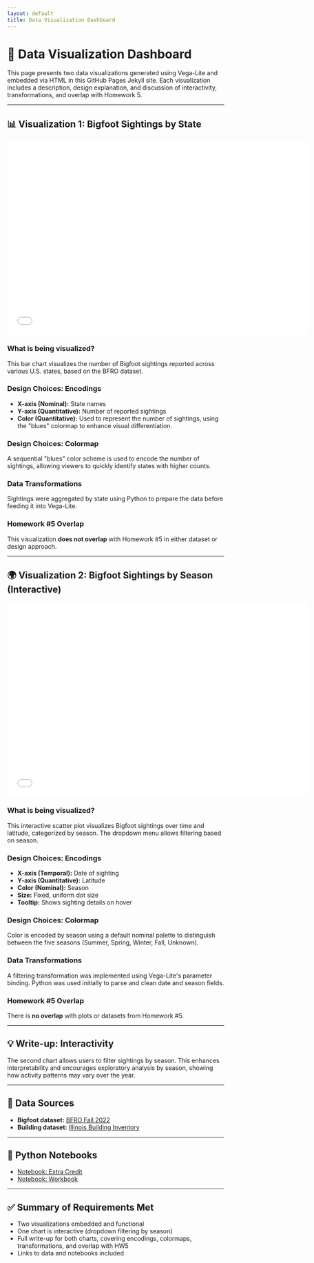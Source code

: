 ```yaml
---
layout: default
title: Data Visualization Dashboard
---
```


# 🧭 Data Visualization Dashboard

This page presents two data visualizations generated using Vega-Lite and embedded via HTML in this GitHub Pages Jekyll site. Each visualization includes a description, design explanation, and discussion of interactivity, transformations, and overlap with Homework 5.

---

## 📊 Visualization 1: Bigfoot Sightings by State
<iframe src="assests/bigfoot_state_counts.html" width="700" height="450" style="border:none;"></iframe>

### What is being visualized?
This bar chart visualizes the number of Bigfoot sightings reported across various U.S. states, based on the BFRO dataset.

### Design Choices: Encodings
- **X-axis (Nominal):** State names  
- **Y-axis (Quantitative):** Number of reported sightings  
- **Color (Quantitative):** Used to represent the number of sightings, using the "blues" colormap to enhance visual differentiation.

### Design Choices: Colormap
A sequential "blues" color scheme is used to encode the number of sightings, allowing viewers to quickly identify states with higher counts.

### Data Transformations
Sightings were aggregated by state using Python to prepare the data before feeding it into Vega-Lite.

### Homework #5 Overlap
This visualization **does not overlap** with Homework #5 in either dataset or design approach.

---

## 🌍 Visualization 2: Bigfoot Sightings by Season (Interactive)
<iframe src="assests/bigfoot_season_time.html" width="700" height="450" style="border:none;"></iframe>

### What is being visualized?
This interactive scatter plot visualizes Bigfoot sightings over time and latitude, categorized by season. The dropdown menu allows filtering based on season.

### Design Choices: Encodings
- **X-axis (Temporal):** Date of sighting  
- **Y-axis (Quantitative):** Latitude  
- **Color (Nominal):** Season  
- **Size:** Fixed, uniform dot size  
- **Tooltip:** Shows sighting details on hover

### Design Choices: Colormap
Color is encoded by season using a default nominal palette to distinguish between the five seasons (Summer, Spring, Winter, Fall, Unknown).

### Data Transformations
A filtering transformation was implemented using Vega-Lite's parameter binding. Python was used initially to parse and clean date and season fields.

### Homework #5 Overlap
There is **no overlap** with plots or datasets from Homework #5.

---

## 💡 Write-up: Interactivity
The second chart allows users to filter sightings by season. This enhances interpretability and encourages exploratory analysis by season, showing how activity patterns may vary over the year.

---

## 🔗 Data Sources
- **Bigfoot dataset:** [BFRO Fall 2022](https://raw.githubusercontent.com/UIUC-iSchool-DataViz/is445_data/main/bfro_reports_fall2022.csv)  
- **Building dataset:** [Illinois Building Inventory](https://raw.githubusercontent.com/UIUC-iSchool-DataViz/is445_data/main/building_inventory.csv)

---

## 📓 Python Notebooks
- [Notebook: Extra Credit](https://github.com/Ankit-Sawant/AnkitSawant/blob/main/Extra_credit.ipynb)  
- [Notebook: Workbook](https://github.com/Ankit-Sawant/AnkitSawant/blob/main/Workbook%20(11).ipynb)

---

## ✅ Summary of Requirements Met
- Two visualizations embedded and functional  
- One chart is interactive (dropdown filtering by season)  
- Full write-up for both charts, covering encodings, colormaps, transformations, and overlap with HW5  
- Links to data and notebooks included
